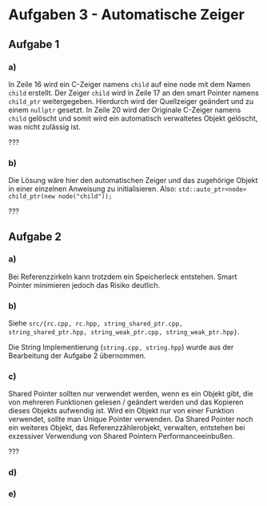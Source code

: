 # Aufgaben 3 - Automatische Zeiger

## Aufgabe 1

### a)

In Zeile 16 wird ein C-Zeiger namens `child` auf eine node mit dem Namen `child` erstellt. Der Zeiger `child` wird in Zeile 17 an den smart Pointer namens `child_ptr` weitergegeben. Hierdurch wird der Quellzeiger geändert und zu einem `nullptr` gesetzt. In Zeile 20 wird der Originale C-Zeiger namens `child` gelöscht und somit wird ein automatisch verwaltetes Objekt gelöscht, was nicht zulässig ist.

???

### b)

Die Lösung wäre hier den automatischen Zeiger und das zugehörige Objekt in einer einzelnen Anweisung zu initialisieren.
Also: `std::auto_ptr<node> child_ptr(new node("child"));`

???

## Aufgabe 2

### a)

Bei Referenzzirkeln kann trotzdem ein Speicherleck entstehen. Smart Pointer minimieren jedoch das Risiko deutlich.

### b)

Siehe `src/{rc.cpp, rc.hpp, string_shared_ptr.cpp, string_shared_ptr.hpp, string_weak_ptr.cpp, string_weak_ptr.hpp}`.

Die String Implementierung (`string.cpp, string.hpp`) wurde aus der Bearbeitung der Aufgabe 2 übernommen.

### c)

Shared Pointer sollten nur verwendet werden, wenn es ein Objekt gibt, die von mehreren Funktionen gelesen / geändert werden und das Kopieren dieses Objekts aufwendig ist. Wird ein Objekt nur von einer Funktion verwendet, sollte man Unique Pointer verwenden. Da Shared Pointer noch ein weiteres Objekt, das Referenzzählerobjekt, verwalten, entstehen bei exzessiver Verwendung von Shared Pointern Performanceeinbußen.

???

### d)

### e)
